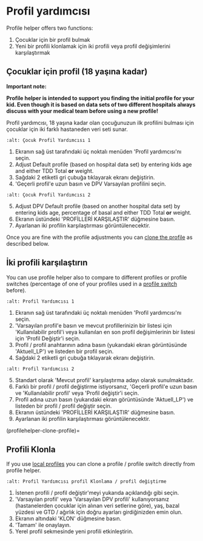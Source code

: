 # Profil yardımcısı

Profile helper offers two functions:

1. Çocuklar için bir profil bulmak
2. Yeni bir profili klonlamak için iki profili veya profil değişimlerini karşılaştırmak

## Çocuklar için profil (18 yaşına kadar)

**Important note:**

**Profile helper is intended to support you finding the initial profile for your kid. Even though it is based on data sets of two different hospitals always discuss with your medical team before using a new profile!**

Profil yardımcısı, 18 yaşına kadar olan çocuğunuzun ilk profilini bulması için çocuklar için iki farklı hastaneden veri seti sunar.

```{image} ../images/ProfileHelperKids1.png
:alt: Çocuk Profil Yardımcısı 1
```

1. Ekranın sağ üst tarafındaki üç noktalı menüden 'Profil yardımcısı'nı seçin.
2. Adjust Default profile (based on hospital data set) by entering kids age and either TDD Total **or** weight.
3. Sağdaki 2 etiketli gri çubuğa tıklayarak ekranı değiştirin.
4. 'Geçerli profil'e uzun basın ve DPV Varsayılan profilini seçin.

```{image} ../images/ProfileHelperKids2.png
:alt: Çocuk Profil Yardımcısı 2
```

5. Adjust DPV Default profile (based on another hospital data set) by entering kids age, percentage of basal and either TDD Total **or** weight.
6. Ekranın üstündeki 'PROFİLLERİ KARŞILAŞTIR' düğmesine basın.
7. Ayarlanan iki profilin karşılaştırması görüntülenecektir.

Once you are fine with the profile adjustments you can [clone the profile](profilehelper-clone-profile) as described below.

## İki profili karşılaştırın

You can use profile helper also to compare to different profiles or profile switches (percentage of one of your profiles used in a [profile switch](../Usage/Profiles.md) before).

```{image} ../images/ProfileHelper1.png
:alt: Profil Yardımcısı 1
```

1. Ekranın sağ üst tarafındaki üç noktalı menüden 'Profil yardımcısı'nı seçin.
2. 'Varsayılan profil'e basın ve mevcut profillerinizin bir listesi için 'Kullanılabilir profil'i veya kullanılan en son profil değişimlerinin bir listesi için 'Profil Değiştir'i seçin.
3. Profil / profil anahtarının adına basın (yukarıdaki ekran görüntüsünde 'Aktuell_LP') ve listeden bir profil seçin.
4. Sağdaki 2 etiketli gri çubuğa tıklayarak ekranı değiştirin.

```{image} ../images/ProfileHelper2.png
:alt: Profil Yardımcısı 2
```

5. Standart olarak 'Mevcut profil' karşılaştırma adayı olarak sunulmaktadır.
6. Farklı bir profil / profil değiştirme istiyorsanız, 'Geçerli profil'e uzun basın ve 'Kullanılabilir profil' veya 'Profil değiştir'i seçin.
7. Profil adına uzun basın (yukarıdaki ekran görüntüsünde 'Aktuell_LP') ve listeden bir profil / profil değiştir seçin.
8. Ekranın üstündeki 'PROFİLLERİ KARŞILAŞTIR' düğmesine basın.
9. Ayarlanan iki profilin karşılaştırması görüntülenecektir.

(profilehelper-clone-profile)=
## Profili Klonla

If you use [local profiles](Config-Builder-local-profile) you can clone a profile / profile switch directly from profile helper.

```{image} ../images/ProfileHelperClone.png
:alt: Profil Yardımcısı profil Klonlama / profil değiştirme
```

1. İstenen profili / profil değiştir'meyi yukarıda açıklandığı gibi seçin.
2. 'Varsayılan profil' veya 'Varsayılan DPV profili' kullanıyorsanız (hastanelerden çocuklar için alınan veri setlerine göre), yaş, bazal yüzdesi ve GTD / ağırlık için doğru ayarları girdiğinizden emin olun.
3. Ekranın altındaki 'KLON' düğmesine basın.
4. 'Tamam' ile onaylayın.
5. Yerel profil sekmesinde yeni profili etkinleştirin.
